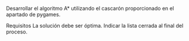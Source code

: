 Desarrollar el algoritmo A* utilizando el cascarón proporcionado en el apartado de pygames.

Requisitos
La solución debe ser óptima.
Indicar la lista cerrada al final del proceso.

